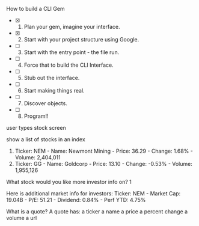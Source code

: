 
How to build a CLI Gem

- [x] 1. Plan your gem, imagine your interface.
- [X] 2. Start with your project structure using Google.
- [ ] 3. Start with the entry point - the file run.
- [ ] 4. Force that to build the CLI Interface.
- [ ] 5. Stub out the interface.
- [ ] 6. Start making things real.
- [ ] 7. Discover objects.
- [ ] 8. Program!!

user types stock screen

show a list of stocks in an index
1. Ticker: NEM - Name: Newmont Mining - Price: 36.29 - Change: 1.68% - Volume: 2,404,011
2. Ticker: GG - Name: Goldcorp - Price: 13.10 - Change: -0.53% - Volume: 1,955,126

What stock would you like more investor info on?
1

Here is additional market info for investors:
Ticker: NEM - Market Cap: 19.04B - P/E: 51.21 - Dividend: 0.84% - Perf YTD: 4.75%

What is a quote?
A quote has:
a ticker
a name
a price
a percent change
a volume
a url
